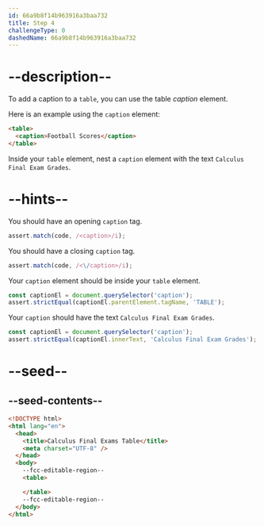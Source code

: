 ```yaml
---
id: 66a9b8f14b963916a3baa732
title: Step 4
challengeType: 0
dashedName: 66a9b8f14b963916a3baa732
---
```


# --description--

To add a caption to a `table`, you can use the table <dfn>caption</dfn> element.

Here is an example using the `caption` element:

```html
<table>
  <caption>Football Scores</caption>
</table>
```

Inside your `table` element, nest a `caption` element with the text `Calculus Final Exam Grades`.

# --hints--

You should have an opening `caption` tag.

```js
assert.match(code, /<caption>/i);
```

You should have a closing `caption` tag.

```js
assert.match(code, /<\/caption>/i);
```

Your `caption` element should be inside your `table` element.

```js
const captionEl = document.querySelector('caption');
assert.strictEqual(captionEl.parentElement.tagName, 'TABLE');
```

Your `caption` should have the text `Calculus Final Exam Grades`.

```js
const captionEl = document.querySelector('caption');
assert.strictEqual(captionEl.innerText, 'Calculus Final Exam Grades');
```

# --seed--

## --seed-contents--

```html
<!DOCTYPE html>
<html lang="en">
  <head>
    <title>Calculus Final Exams Table</title>
    <meta charset="UTF-8" />
  </head>
  <body>
    --fcc-editable-region--
    <table>

    </table>
    --fcc-editable-region--
  </body>
</html>
```
